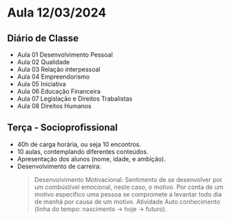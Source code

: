 # Aula 12/03/2024

## Diário de Classe

- Aula 01 Desenvolvimento Pessoal
- Aula 02 Qualidade
- Aula 03 Relação interpessoal
- Aula 04 Empreendorismo
- Aula 05 Iniciativa
- Aula 06 Educação Financeira
- Aula 07 Legislação e Direitos Trabalistas
- Aula 08 Direitos Humanos

## Terça - Socioprofissional

- 40h de carga horária, ou seja 10 encontros.
- 10 aulas, contemplando diferentes conteúdos.
- Apresentação dos alunos (nome, idade, e ambição).
- Desenvolvimento de carreira:
    > Desenvolvimento Motivacional: Sentimento de se desenvolver por um combústivel emocional, neste caso, o motivo. Por conta de um motivo específico uma pessoa se compromete a levantar todo dia de manhã por causa de um motivo. 
    > Atividade Auto conhecimento (linha do tempo: nascimento -> hoje -> futuro).
    

